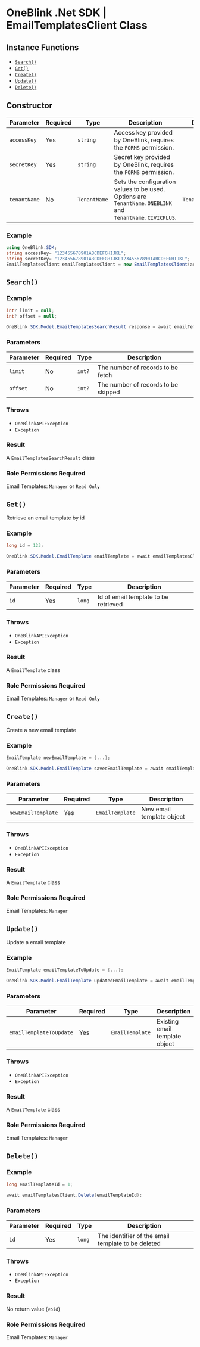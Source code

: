 # OneBlink .Net SDK | EmailTemplatesClient Class

## Instance Functions

- [`Search()`](#search)
- [`Get()`](#get)
- [`Create()`](#create)
- [`Update()`](#update)
- [`Delete()`](#delete)

## Constructor

| Parameter    | Required | Type         | Description                                                                                             | Default Value         |
| ------------ | -------- | ------------ | ------------------------------------------------------------------------------------------------------- | --------------------- |
| `accessKey`  | Yes      | `string`     | Access key provided by OneBlink, requires the `FORMS` permission.                                       |                       |
| `secretKey`  | Yes      | `string`     | Secret key provided by OneBlink, requires the `FORMS` permission.                                       |                       |
| `tenantName` | No       | `TenantName` | Sets the configuration values to be used. Options are `TenantName.ONEBLINK` and `TenantName.CIVICPLUS`. | `TenantName.ONEBLINK` |

### Example

```c#
using OneBlink.SDK;
string accessKey= "123455678901ABCDEFGHIJKL";
string secretKey= "123455678901ABCDEFGHIJKL123455678901ABCDEFGHIJKL";
EmailTemplatesClient emailTemplatesClient = new EmailTemplatesClient(accessKey, secretKey);
```

## `Search()`

### Example

```c#
int? limit = null;
int? offset = null;

OneBlink.SDK.Model.EmailTemplatesSearchResult response = await emailTemplatesClient.Search(limit, offset);
```

### Parameters

| Parameter | Required | Type   | Description                         |
| --------- | -------- | ------ | ----------------------------------- |
| `limit`   | No       | `int?` | The number of records to be fetch   |
| `offset`  | No       | `int?` | The number of records to be skipped |

### Throws

- `OneBlinkAPIException`
- `Exception`

### Result

A `EmailTemplatesSearchResult` class

### Role Permissions Required

Email Templates: `Manager` or `Read Only`

## `Get()`

Retrieve an email template by id

### Example

```c#
long id = 123;

OneBlink.SDK.Model.EmailTemplate emailTemplate = await emailTemplatesClient.Get(id);
```

### Parameters

| Parameter | Required | Type   | Description                          |
| --------- | -------- | ------ | ------------------------------------ |
| `id`      | Yes      | `long` | Id of email template to be retrieved |

### Throws

- `OneBlinkAPIException`
- `Exception`

### Result

A `EmailTemplate` class

### Role Permissions Required

Email Templates: `Manager` or `Read Only`

## `Create()`

Create a new email template

### Example

```c#
EmailTemplate newEmailTemplate = {...};

OneBlink.SDK.Model.EmailTemplate savedEmailTemplate = await emailTemplatesClient.Create(newEmailTemplate);
```

### Parameters

| Parameter          | Required | Type            | Description               |
| ------------------ | -------- | --------------- | ------------------------- |
| `newEmailTemplate` | Yes      | `EmailTemplate` | New email template object |

### Throws

- `OneBlinkAPIException`
- `Exception`

### Result

A `EmailTemplate` class

### Role Permissions Required

Email Templates: `Manager`

## `Update()`

Update a email template

### Example

```c#
EmailTemplate emailTemplateToUpdate = {...};

OneBlink.SDK.Model.EmailTemplate updatedEmailTemplate = await emailTemplatesClient.Update(emailTemplateToUpdate);
```

### Parameters

| Parameter               | Required | Type            | Description                    |
| ----------------------- | -------- | --------------- | ------------------------------ |
| `emailTemplateToUpdate` | Yes      | `EmailTemplate` | Existing email template object |

### Throws

- `OneBlinkAPIException`
- `Exception`

### Result

A `EmailTemplate` class

### Role Permissions Required

Email Templates: `Manager`

## `Delete()`

### Example

```c#
long emailTemplateId = 1;

await emailTemplatesClient.Delete(emailTemplateId);
```

### Parameters

| Parameter | Required | Type   | Description                                        |
| --------- | -------- | ------ | -------------------------------------------------- |
| `id`      | Yes      | `long` | The identifier of the email template to be deleted |

### Throws

- `OneBlinkAPIException`
- `Exception`

### Result

No return value (`void`)

### Role Permissions Required

Email Templates: `Manager`
